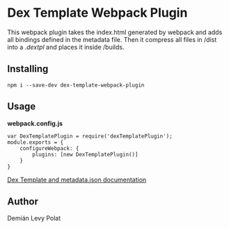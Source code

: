 # Dex Template Webpack Plugin

This webpack plugin takes the index.html generated by webpack and adds all bindings defined in the metadata file.
Then it compress all files in /dist into a *.dextpl* and places it inside /builds. 

## Installing

```
npm i --save-dev dex-template-webpack-plugin
```

## Usage

**webpack.config.js**

```
var DexTemplatePlugin = require('dexTemplatePlugin');
module.exports = {
	configureWebpack: {
		plugins: [new DexTemplatePlugin()]		
	}
}
```

[Dex Template and metadata.json documentation](https://bitbucket.org/dexmanager/templatessdk/src/develop/Docs/Dex%20Template%20API%20v0.1.2.docx)

## Author
Demián Levy Polat